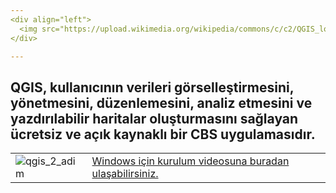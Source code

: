 ```yaml
---
<div align="left">
  <img src="https://upload.wikimedia.org/wikipedia/commons/c/c2/QGIS_logo%2C_2017.svg">
</div>

---
```


QGIS, kullanıcının verileri görselleştirmesini, yönetmesini, düzenlemesini, analiz etmesini ve yazdırılabilir haritalar oluşturmasını sağlayan ücretsiz ve açık kaynaklı bir CBS uygulamasıdır.
---   

|  | |
|-----------|-------------|
| ![qgis_2_adim](https://user-images.githubusercontent.com/95212909/216920521-36371a37-b117-4869-8c0f-a1bfb2e72113.png) |[Windows için kurulum videosuna buradan ulaşabilirsiniz.](https://www.youtube.com/watch?v=oTz2nOHUqWk) |
